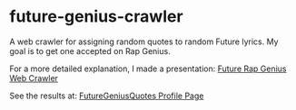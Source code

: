 # future-genius-crawler
A web crawler for assigning random quotes to random Future lyrics. My goal is to get one accepted on Rap Genius.

For a more detailed explanation, I made a presentation:
[Future Rap Genius Web Crawler](https://docs.google.com/presentation/d/1Z2dhwaYPR7jsQ-vQa85bGhSVTeQ_hCoRB2aX-KpDFDg/pub?start=false&loop=true&delayms=30000)

See the results at: [FutureGeniusQuotes Profile Page](https://genius.com/FutureGeniusQuotes)
